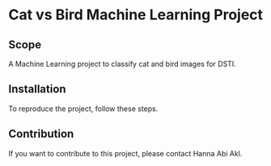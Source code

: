 # Cat vs Bird Machine Learning Project

## Scope
A Machine Learning project to classify cat and bird images for DSTI.

## Installation
To reproduce the project, follow these steps.

## Contribution
If you want to contribute to this project, please contact Hanna Abi Akl.
